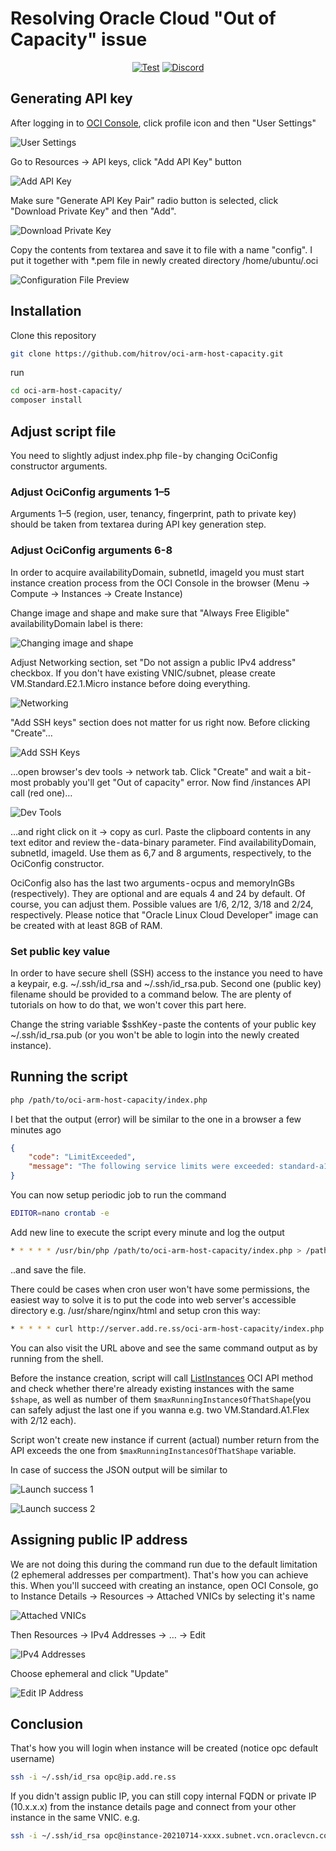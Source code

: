 # Resolving Oracle Cloud "Out of Capacity" issue

<p align="center">
  <a href="https://github.com/hitrov/oci-arm-host-capacity/actions"><img src="https://github.com/hitrov/oci-arm-host-capacity/workflows/Tests/badge.svg" alt="Test"></a>
  <a href="https://discord.gg/fKZQQStjMN"><img src="https://img.shields.io/discord/893301913662148658?label=Discord&logo=discord&logoColor=white" alt="Discord"></a>
</p>

## Generating API key

After logging in to [OCI Console](http://cloud.oracle.com/), click profile icon and then "User Settings"

![User Settings](images/user-settings.png)

Go to Resources -> API keys, click "Add API Key" button

![Add API Key](images/add-api-key.png)

Make sure "Generate API Key Pair" radio button is selected, click "Download Private Key" and then "Add".

![Download Private Key](images/download-private-key.png)

Copy the contents from textarea and save it to file with a name "config". I put it together with *.pem file in newly created directory /home/ubuntu/.oci

![Configuration File Preview](images/config-file-preview.png)

## Installation

Clone this repository
```bash
git clone https://github.com/hitrov/oci-arm-host-capacity.git
```
run
```bash
cd oci-arm-host-capacity/
composer install
```

## Adjust script file

You need to slightly adjust index.php file - by changing OciConfig constructor arguments.

### Adjust OciConfig arguments 1–5

Arguments 1–5 (region, user, tenancy, fingerprint, path to private key) should be taken from textarea during API key generation step.

### Adjust OciConfig arguments 6-8

In order to acquire availabilityDomain, subnetId, imageId you must start instance creation process from the OCI Console in the browser (Menu -> Compute -> Instances -> Create Instance)

Change image and shape and make sure that "Always Free Eligible" availabilityDomain label is there:

![Changing image and shape](images/create-compute-instance.png)

Adjust Networking section, set "Do not assign a public IPv4 address" checkbox. If you don't have existing VNIC/subnet, please create VM.Standard.E2.1.Micro instance before doing everything.

![Networking](images/networking.png)

"Add SSH keys" section does not matter for us right now. Before clicking "Create"…

![Add SSH Keys](images/add-ssh-keys.png)

…open browser's dev tools -> network tab. Click "Create" and wait a bit - most probably you'll get "Out of capacity" error. Now find /instances API call (red one)…

![Dev Tools](images/dev-tools.png)

…and right click on it -> copy as curl. Paste the clipboard contents in any text editor and review the - data-binary parameter. Find availabilityDomain, subnetId, imageId. Use them as 6,7 and 8 arguments, respectively, to the OciConfig constructor.

OciConfig also has the last two arguments - ocpus and memoryInGBs (respectively). They are optional and are equals 4 and 24 by default. Of course, you can adjust them.  Possible values are 1/6, 2/12, 3/18 and 2/24, respectively. Please notice that "Oracle Linux Cloud Developer" image can be created with at least 8GB of RAM.

### Set public key value

In order to have secure shell (SSH) access to the instance you need to have a keypair, e.g. ~/.ssh/id_rsa and ~/.ssh/id_rsa.pub. Second one (public key) filename should be provided to a command below. The are plenty of tutorials on how to do that, we won't cover this part here.

Change the string variable $sshKey - paste the contents of your public key ~/.ssh/id_rsa.pub (or you won't be able to login into the newly created instance).

## Running the script

```bash
php /path/to/oci-arm-host-capacity/index.php
```

I bet that the output (error) will be similar to the one in a browser a few minutes ago

```json
{
    "code": "LimitExceeded",
    "message": "The following service limits were exceeded: standard-a1-memory-count, standard-a1-core-count. Request a service limit increase from the service limits page in the console. "
}
```

You can now setup periodic job to run the command

```bash
EDITOR=nano crontab -e
```

Add new line to execute the script every minute and log the output

```bash
* * * * * /usr/bin/php /path/to/oci-arm-host-capacity/index.php > /path/to/script.log
```

..and save the file.

There could be cases when cron user won't have some permissions, the easiest way to solve it is to put the code into web server's accessible directory e.g. /usr/share/nginx/html and setup cron this way:

```bash
* * * * * curl http://server.add.re.ss/oci-arm-host-capacity/index.php
```

You can also visit the URL above and see the same command output as by running from the shell.

Before the instance creation, script will call [ListInstances](https://docs.oracle.com/en-us/iaas/api/#/en/iaas/20160918/Instance/ListInstances) OCI API method and check whether there're already existing instances with the same `$shape`, as well as number of them `$maxRunningInstancesOfThatShape`(you can safely adjust the last one if you wanna e.g. two VM.Standard.A1.Flex with 2/12 each).

Script won't create new instance if current (actual) number return from the API exceeds the one from `$maxRunningInstancesOfThatShape` variable.

In case of success the JSON output will be similar to

![Launch success 1](images/launch-output-1.png)

![Launch success 2](images/launch-output-2.png)

## Assigning public IP address

We are not doing this during the command run due to the default limitation (2 ephemeral addresses per compartment). That's how you can achieve this. When you'll succeed with creating an instance, open OCI Console, go to Instance Details -> Resources -> Attached VNICs by selecting it's name

![Attached VNICs](images/attached-vnics.png)

Then Resources -> IPv4 Addresses -> … -> Edit

![IPv4 Addresses](images/ipv4-addresses.png)

Choose ephemeral and click "Update"

![Edit IP Address](images/edit-ip-address.png)

## Conclusion

That's how you will login when instance will be created (notice opc default username)

```bash
ssh -i ~/.ssh/id_rsa opc@ip.add.re.ss
```

If you didn't assign public IP, you can still copy internal FQDN or private IP (10.x.x.x) from the instance details page and connect from your other instance in the same VNIC. e.g.

```bash
ssh -i ~/.ssh/id_rsa opc@instance-20210714-xxxx.subnet.vcn.oraclevcn.com
```
